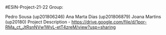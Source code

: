 #ESIN-Project-21-22
Group:

Pedro Sousa (up201806246)
Ana Marta Dias (up201806879)
Joana Martins (up20180)
Project Description - https://drive.google.com/file/d/1por-RMa_ct_JtRsnNVw1WvL-etT4zreM/view?usp=sharing
